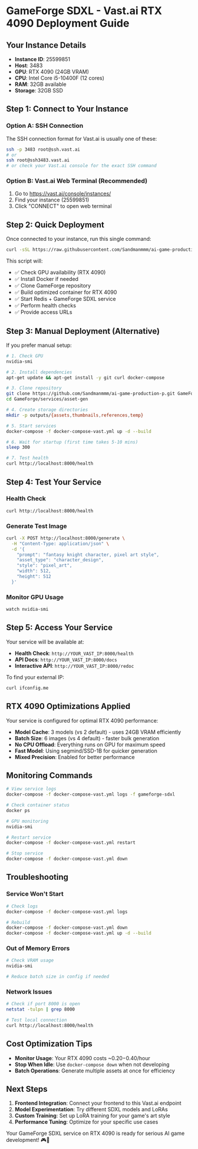 # GameForge SDXL - Vast.ai RTX 4090 Deployment Guide

## Your Instance Details
- **Instance ID**: 25599851
- **Host**: 3483
- **GPU**: RTX 4090 (24GB VRAM)
- **CPU**: Intel Core i5-10400F (12 cores)
- **RAM**: 32GB available
- **Storage**: 32GB SSD

## Step 1: Connect to Your Instance

### Option A: SSH Connection
The SSH connection format for Vast.ai is usually one of these:
```bash
ssh -p 3483 root@ssh.vast.ai
# or
ssh root@ssh3483.vast.ai
# or check your Vast.ai console for the exact SSH command
```

### Option B: Vast.ai Web Terminal (Recommended)
1. Go to https://vast.ai/console/instances/
2. Find your instance (25599851)
3. Click "CONNECT" to open web terminal

## Step 2: Quick Deployment

Once connected to your instance, run this single command:

```bash
curl -sSL https://raw.githubusercontent.com/Sandmanmmm/ai-game-production-p/main/services/asset-gen/quick-deploy-vast.sh -o deploy.sh && chmod +x deploy.sh && ./deploy.sh
```

This script will:
- ✅ Check GPU availability (RTX 4090)
- ✅ Install Docker if needed
- ✅ Clone GameForge repository
- ✅ Build optimized container for RTX 4090
- ✅ Start Redis + GameForge SDXL service
- ✅ Perform health checks
- ✅ Provide access URLs

## Step 3: Manual Deployment (Alternative)

If you prefer manual setup:

```bash
# 1. Check GPU
nvidia-smi

# 2. Install dependencies
apt-get update && apt-get install -y git curl docker-compose

# 3. Clone repository
git clone https://github.com/Sandmanmmm/ai-game-production-p.git GameForge
cd GameForge/services/asset-gen

# 4. Create storage directories
mkdir -p outputs/{assets,thumbnails,references,temp}

# 5. Start services
docker-compose -f docker-compose-vast.yml up -d --build

# 6. Wait for startup (first time takes 5-10 mins)
sleep 300

# 7. Test health
curl http://localhost:8000/health
```

## Step 4: Test Your Service

### Health Check
```bash
curl http://localhost:8000/health
```

### Generate Test Image
```bash
curl -X POST http://localhost:8000/generate \
  -H "Content-Type: application/json" \
  -d '{
    "prompt": "fantasy knight character, pixel art style",
    "asset_type": "character_design",
    "style": "pixel_art",
    "width": 512,
    "height": 512
  }'
```

### Monitor GPU Usage
```bash
watch nvidia-smi
```

## Step 5: Access Your Service

Your service will be available at:
- **Health Check**: `http://YOUR_VAST_IP:8000/health`
- **API Docs**: `http://YOUR_VAST_IP:8000/docs`
- **Interactive API**: `http://YOUR_VAST_IP:8000/redoc`

To find your external IP:
```bash
curl ifconfig.me
```

## RTX 4090 Optimizations Applied

Your service is configured for optimal RTX 4090 performance:
- **Model Cache**: 3 models (vs 2 default) - uses 24GB VRAM efficiently
- **Batch Size**: 6 images (vs 4 default) - faster bulk generation
- **No CPU Offload**: Everything runs on GPU for maximum speed
- **Fast Model**: Using segmind/SSD-1B for quicker generation
- **Mixed Precision**: Enabled for better performance

## Monitoring Commands

```bash
# View service logs
docker-compose -f docker-compose-vast.yml logs -f gameforge-sdxl

# Check container status
docker ps

# GPU monitoring
nvidia-smi

# Restart service
docker-compose -f docker-compose-vast.yml restart

# Stop service
docker-compose -f docker-compose-vast.yml down
```

## Troubleshooting

### Service Won't Start
```bash
# Check logs
docker-compose -f docker-compose-vast.yml logs

# Rebuild
docker-compose -f docker-compose-vast.yml down
docker-compose -f docker-compose-vast.yml up -d --build
```

### Out of Memory Errors
```bash
# Check VRAM usage
nvidia-smi

# Reduce batch size in config if needed
```

### Network Issues
```bash
# Check if port 8000 is open
netstat -tulpn | grep 8000

# Test local connection
curl http://localhost:8000/health
```

## Cost Optimization Tips

- **Monitor Usage**: Your RTX 4090 costs ~$0.20-$0.40/hour
- **Stop When Idle**: Use `docker-compose down` when not developing
- **Batch Operations**: Generate multiple assets at once for efficiency

## Next Steps

1. **Frontend Integration**: Connect your frontend to this Vast.ai endpoint
2. **Model Experimentation**: Try different SDXL models and LoRAs
3. **Custom Training**: Set up LoRA training for your game's art style
4. **Performance Tuning**: Optimize for your specific use cases

Your GameForge SDXL service on RTX 4090 is ready for serious AI game development! 🎮🚀
